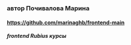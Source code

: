 ### автор Почивалова Марина
#### https://github.com/marinaghb/frontend-main

##### frontend Rubius курсы
